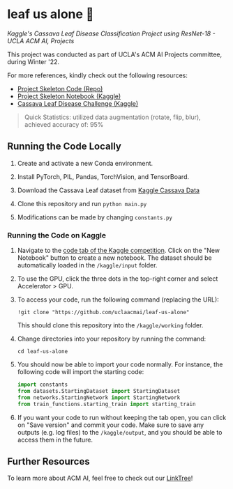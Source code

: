 # leaf us alone 🌿

*Kaggle's Cassava Leaf Disease Classification Project using ResNet-18 - UCLA ACM AI, Projects*

This project was conducted as part of UCLA's ACM AI Projects committee, during Winter '22.

For more references, kindly check out the following resources: 

* [Project Skeleton Code (Repo)](https://github.com/uclaacmai/projects-skeleton-code)
* [Project Skeleton Notebook (Kaggle)](https://www.kaggle.com/advitdeepak/leaf-us-alone)
* [Cassava Leaf Disease Challenge (Kaggle)](https://www.kaggle.com/c/cassava-leaf-disease-classification)

> Quick Statistics: utilized data augmentation (rotate, flip, blur), achieved accuracy of: 95% 

## Running the Code Locally 

1. Create and activate a new Conda environment.

2. Install PyTorch, PIL, Pandas, TorchVision, and TensorBoard.

3. Download the Cassava Leaf dataset from [Kaggle Cassava Data](https://www.kaggle.com/c/cassava-leaf-disease-classification/data)

3. Clone this repository and run `python main.py` 

4. Modifications can be made by changing `constants.py`

### Running the Code on Kaggle

1. Navigate to the [code tab of the Kaggle competition](https://www.kaggle.com/c/cassava-leaf-disease-classification/code). Click on the "New Notebook" button to create a new notebook. The dataset should be automatically loaded in the `/kaggle/input` folder.

2. To use the GPU, click the three dots in the top-right corner and select Accelerator > GPU.

3. To access your code, run the following command (replacing the URL):

   ```
   !git clone "https://github.com/uclaacmai/leaf-us-alone"
   ```

   This should clone this repository into the `/kaggle/working` folder.

4. Change directories into your repository by running the command:

   ```
   cd leaf-us-alone
   ```

5. You should now be able to import your code normally. For instance, the following code will import the starting code:

   ```python
   import constants
   from datasets.StartingDataset import StartingDataset
   from networks.StartingNetwork import StartingNetwork
   from train_functions.starting_train import starting_train
   ```

6. If you want your code to run without keeping the tab open, you can click on "Save version" and commit your code. Make sure to save any outputs (e.g. log files) to the `/kaggle/output`, and you should be able to access them in the future.


## Further Resources 

To learn more about ACM AI, feel free to check out our [LinkTree](https://linktr.ee/acm_ai_ucla)! 
